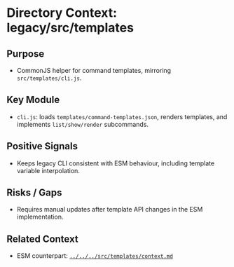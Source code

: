 # Directory Context: legacy/src/templates

## Purpose
- CommonJS helper for command templates, mirroring `src/templates/cli.js`.

## Key Module
- `cli.js`: loads `templates/command-templates.json`, renders templates, and implements `list/show/render` subcommands.

## Positive Signals
- Keeps legacy CLI consistent with ESM behaviour, including template variable interpolation.

## Risks / Gaps
- Requires manual updates after template API changes in the ESM implementation.

## Related Context
- ESM counterpart: [`../../../src/templates/context.md`](../../../src/templates/context.md)
